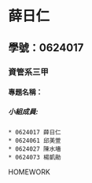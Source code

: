 # 薛日仁

## 學號：0624017

### 資管系三甲

#### 專題名稱：

##### 小組成員:
```
* 0624017 薛日仁
* 0624061 邱美萱
* 0624027 陳水墻
* 0624073 楊凱勛
```
HOMEWORK
